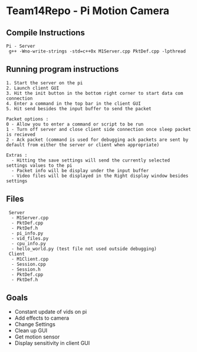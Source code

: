 # Team14Repo - Pi Motion Camera

## Compile Instructions
```
Pi - Server
 g++ -Wno-write-strings -std=c++0x M1Server.cpp PktDef.cpp -lpthread
```

## Running program instructions
```
1. Start the server on the pi
2. Launch client GUI
3. Hit the init button in the bottom right corner to start data com connection
4. Enter a command in the top bar in the client GUI
5. Hit send besides the input buffer to send the packet

Packet options :
0 - Allow you to enter a command or script to be run
1 - Turn off server and close client side connection once sleep packet is recieved
2 - Ack packet (command is used for debugging ack packets are sent by default from either the server or client when appropriate)

Extras :
  - Hitting the save settings will send the currently selected settings values to the pi
  - Packet info will be display under the input buffer
  - Video files will be displayed in the Right display window besides settings
```

## Files
```
 Server
  - M1Server.cpp
  - PktDef.cpp
  - PktDef.h
  - pi_info.py
  - vid_files.py
  - cpu_info.py
  - hello_world.py (test file not used outside debugging)
 Client
  - M1Client.cpp
  - Session.cpp
  - Session.h
  - PktDef.cpp
  - PktDef.h
```

## Goals
 - Constant update of vids on pi
 - Add effects to camera
 - Change Settings
 - Clean up GUI
 - Get motion sensor
 - Display sensitivity in client GUI
